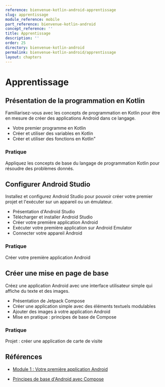 ```yaml
---
reference: bienvenue-kotlin-android-apprentissage
slug: apprentissage
module_reference: mobile
part_reference: bienvenue-kotlin-android
concept_reference: ''
title: Apprentissage
description: ''
order: 25
directory: bienvenue-kotlin-android
permalink: bienvenue-kotlin-android/apprentissage
layout: chapters
---
```


# Apprentissage


## Présentation de la programmation en Kotlin

Familiarisez-vous avec les concepts de programmation en Kotlin pour être en mesure de créer des applications Android dans ce langage.	

* Votre premier programme en Kotlin
* Créer et utiliser des variables en Kotlin
* Créer et utiliser des fonctions en Kotlin"

### Pratique

Appliquez les concepts de base du langage de programmation Kotlin pour résoudre des problèmes donnés.


## Configurer Android Studio	
Installez et configurez Android Studio pour pouvoir créer votre premier projet et l'exécuter sur un appareil ou un émulateur.	
* Présentation d'Android Studio 
* Télécharger et installer Android Studio
* Créer votre première application Android
* Exécuter votre première application sur Android Emulator
* Connecter votre appareil Android

### Pratique
Créer votre première application Android


## Créer une mise en page de base	
Créez une application Android avec une interface utilisateur simple qui affiche du texte et des images.	

* Présentation de Jetpack Compose
* Créer une application simple avec des éléments textuels modulables
* Ajouter des images à votre application Android
* Mise en pratique : principes de base de Compose
	
### Pratique
Projet : créer une application de carte de visite



## Références 


- [Module 1 : Votre première application Android](https://developer.android.com/courses/android-basics-compose/unit-1?hl=fr)

- [Principes de base d'Android avec Compose](https://developer.android.com/courses/android-basics-compose/course?hl=fr)